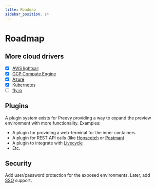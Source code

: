 ```yaml
---
title: Roadmap
sidebar_position: 14
---
```


# Roadmap

## More cloud drivers

- [x] [AWS lightsail](/cloud-providers/aws-lightsail.md)
- [x] [GCP Compute Engine](/cloud-providers/gcp-gce.md)
- [x] [Azure](/cloud-providers/azure.md)
- [x] [Kubernetes](/cloud-providers/kube-pod.md)
- [ ] [fly.io](https://fly.io/)

## Plugins

A plugin system exists for Preevy providing a way to expand the preview environment with more functionality.
Examples:
* A plugin for providing a web-terminal for the inner containers
* A plugin for REST API calls (like [Hopscotch](https://hoppscotch.io/) or [Postman](https://www.postman.com/))
* A plugin to integrate with [Livecycle](https://livecycle.io/)
* Etc.
## Security

Add user/password protection for the exposed environments. Later, add [SSO](https://en.wikipedia.org/wiki/Single_sign-on) support.